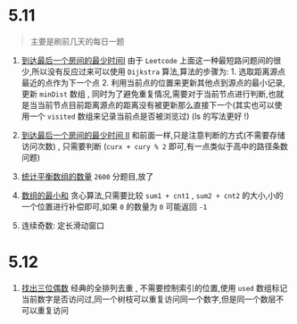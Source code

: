 # 5.11
> 主要是刷前几天的每日一题

1. [到达最后一个房间的最少时间I](https://leetcode.cn/problems/find-minimum-time-to-reach-last-room-i/description/?envType=daily-question&envId=2025-05-07)  由于 `Leetcode` 上面这一种最短路问题间的很少,所以没有反应过来可以使用 `Dijkstra` 算法,算法的步骤为:  1. 选取距离源点最近的点作为下一个点  2. 利用当前点的位置来更新其他点到源点的最小记录,更新 `minDist` 数组   , 同时为了避免重复情况,需要对于当前节点进行判断,也就是当当前节点目前距离源点的距离没有被更新那么直接下一个(其实也可以使用一个 `visited` 数组来记录当前点是否被浏览过) (ls 的写法更好 !)
2. [到达最后一个房间的最少时间 II](https://leetcode.cn/problems/find-minimum-time-to-reach-last-room-ii/) 和前面一样,只是注意判断的方式(不需要存储访问次数) , 只需要判断 (`curx + cury % 2` 即可,有一点类似于高中的路径条数问题)

3. [统计平衡数组的数量](https://leetcode.cn/problems/count-number-of-balanced-permutations/description/?envType=daily-question&envId=2025-05-09)  `2600` 分题目,放了
4. [数组的最小和](https://leetcode.cn/problems/minimum-equal-sum-of-two-arrays-after-replacing-zeros/description/?envType=daily-question&envId=2025-05-10) 贪心算法,只需要比较 `sum1 + cnt1` , `sum2 + cnt2` 的大小,小的一个位置进行补偿即可,如果 `0` 的数量为 `0` 可能返回 `-1`
5. 连续奇数: 定长滑动窗口
# 5.12
1. [找出三位偶数](https://leetcode.cn/problems/finding-3-digit-even-numbers/description/?envType=daily-question&envId=2025-05-12) 经典的全排列去重 , 不需要控制索引的位置,使用 `used` 数组标记当前数字是否访问过,同一个树枝可以重复访问同一个数字,但是同一个数层不可以重复访问